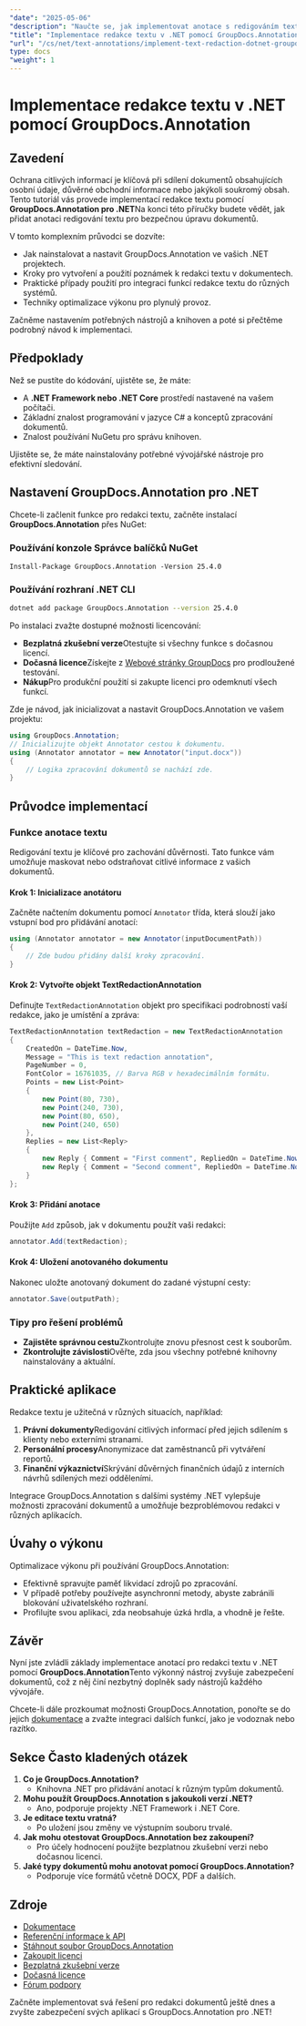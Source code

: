 ```yaml
---
"date": "2025-05-06"
"description": "Naučte se, jak implementovat anotace s redigováním textu v aplikacích .NET pomocí GroupDocs.Annotation. Snadno zabezpečte citlivé informace."
"title": "Implementace redakce textu v .NET pomocí GroupDocs.Annotation – kompletní průvodce"
"url": "/cs/net/text-annotations/implement-text-redaction-dotnet-groupdocs-annotation/"
type: docs
"weight": 1
---
```


# Implementace redakce textu v .NET pomocí GroupDocs.Annotation

## Zavedení

Ochrana citlivých informací je klíčová při sdílení dokumentů obsahujících osobní údaje, důvěrné obchodní informace nebo jakýkoli soukromý obsah. Tento tutoriál vás provede implementací redakce textu pomocí **GroupDocs.Annotation pro .NET**Na konci této příručky budete vědět, jak přidat anotaci redigování textu pro bezpečnou úpravu dokumentů.

V tomto komplexním průvodci se dozvíte:
- Jak nainstalovat a nastavit GroupDocs.Annotation ve vašich .NET projektech.
- Kroky pro vytvoření a použití poznámek k redakci textu v dokumentech.
- Praktické případy použití pro integraci funkcí redakce textu do různých systémů.
- Techniky optimalizace výkonu pro plynulý provoz.

Začněme nastavením potřebných nástrojů a knihoven a poté si přečtěme podrobný návod k implementaci.

## Předpoklady

Než se pustíte do kódování, ujistěte se, že máte:
- A **.NET Framework nebo .NET Core** prostředí nastavené na vašem počítači.
- Základní znalost programování v jazyce C# a konceptů zpracování dokumentů.
- Znalost používání NuGetu pro správu knihoven.

Ujistěte se, že máte nainstalovány potřebné vývojářské nástroje pro efektivní sledování.

## Nastavení GroupDocs.Annotation pro .NET

Chcete-li začlenit funkce pro redakci textu, začněte instalací **GroupDocs.Annotation** přes NuGet:

### Používání konzole Správce balíčků NuGet
```shell
Install-Package GroupDocs.Annotation -Version 25.4.0
```

### Používání rozhraní .NET CLI
```bash
dotnet add package GroupDocs.Annotation --version 25.4.0
```

Po instalaci zvažte dostupné možnosti licencování: 
- **Bezplatná zkušební verze**Otestujte si všechny funkce s dočasnou licencí.
- **Dočasná licence**Získejte z [Webové stránky GroupDocs](https://purchase.groupdocs.com/temporary-license/) pro prodloužené testování.
- **Nákup**Pro produkční použití si zakupte licenci pro odemknutí všech funkcí.

Zde je návod, jak inicializovat a nastavit GroupDocs.Annotation ve vašem projektu:
```csharp
using GroupDocs.Annotation;
// Inicializujte objekt Annotator cestou k dokumentu.
using (Annotator annotator = new Annotator("input.docx"))
{
    // Logika zpracování dokumentů se nachází zde.
}
```

## Průvodce implementací

### Funkce anotace textu

Redigování textu je klíčové pro zachování důvěrnosti. Tato funkce vám umožňuje maskovat nebo odstraňovat citlivé informace z vašich dokumentů.

#### Krok 1: Inicializace anotátoru
Začněte načtením dokumentu pomocí `Annotator` třída, která slouží jako vstupní bod pro přidávání anotací:
```csharp
using (Annotator annotator = new Annotator(inputDocumentPath))
{
    // Zde budou přidány další kroky zpracování.
}
```

#### Krok 2: Vytvořte objekt TextRedactionAnnotation
Definujte `TextRedactionAnnotation` objekt pro specifikaci podrobností vaší redakce, jako je umístění a zpráva:
```csharp
TextRedactionAnnotation textRedaction = new TextRedactionAnnotation
{
    CreatedOn = DateTime.Now,
    Message = "This is text redaction annotation",
    PageNumber = 0,
    FontColor = 16761035, // Barva RGB v hexadecimálním formátu.
    Points = new List<Point>
    {
        new Point(80, 730),
        new Point(240, 730),
        new Point(80, 650),
        new Point(240, 650)
    },
    Replies = new List<Reply>
    {
        new Reply { Comment = "First comment", RepliedOn = DateTime.Now },
        new Reply { Comment = "Second comment", RepliedOn = DateTime.Now }
    }
};
```

#### Krok 3: Přidání anotace
Použijte `Add` způsob, jak v dokumentu použít vaši redakci:
```csharp
annotator.Add(textRedaction);
```

#### Krok 4: Uložení anotovaného dokumentu
Nakonec uložte anotovaný dokument do zadané výstupní cesty:
```csharp
annotator.Save(outputPath);
```

### Tipy pro řešení problémů
- **Zajistěte správnou cestu**Zkontrolujte znovu přesnost cest k souborům.
- **Zkontrolujte závislosti**Ověřte, zda jsou všechny potřebné knihovny nainstalovány a aktuální.

## Praktické aplikace

Redakce textu je užitečná v různých situacích, například:
1. **Právní dokumenty**Redigování citlivých informací před jejich sdílením s klienty nebo externími stranami.
2. **Personální procesy**Anonymizace dat zaměstnanců při vytváření reportů.
3. **Finanční výkaznictví**Skrývání důvěrných finančních údajů z interních návrhů sdílených mezi odděleními.

Integrace GroupDocs.Annotation s dalšími systémy .NET vylepšuje možnosti zpracování dokumentů a umožňuje bezproblémovou redakci v různých aplikacích.

## Úvahy o výkonu

Optimalizace výkonu při používání GroupDocs.Annotation:
- Efektivně spravujte paměť likvidací zdrojů po zpracování.
- V případě potřeby používejte asynchronní metody, abyste zabránili blokování uživatelského rozhraní.
- Profilujte svou aplikaci, zda neobsahuje úzká hrdla, a vhodně je řešte.

## Závěr

Nyní jste zvládli základy implementace anotací pro redakci textu v .NET pomocí **GroupDocs.Annotation**Tento výkonný nástroj zvyšuje zabezpečení dokumentů, což z něj činí nezbytný doplněk sady nástrojů každého vývojáře. 

Chcete-li dále prozkoumat možnosti GroupDocs.Annotation, ponořte se do jejich [dokumentace](https://docs.groupdocs.com/annotation/net/) a zvažte integraci dalších funkcí, jako je vodoznak nebo razítko.

## Sekce Často kladených otázek

1. **Co je GroupDocs.Annotation?**
   - Knihovna .NET pro přidávání anotací k různým typům dokumentů.
2. **Mohu použít GroupDocs.Annotation s jakoukoli verzí .NET?**
   - Ano, podporuje projekty .NET Framework i .NET Core.
3. **Je editace textu vratná?**
   - Po uložení jsou změny ve výstupním souboru trvalé.
4. **Jak mohu otestovat GroupDocs.Annotation bez zakoupení?**
   - Pro účely hodnocení použijte bezplatnou zkušební verzi nebo dočasnou licenci.
5. **Jaké typy dokumentů mohu anotovat pomocí GroupDocs.Annotation?**
   - Podporuje více formátů včetně DOCX, PDF a dalších.

## Zdroje
- [Dokumentace](https://docs.groupdocs.com/annotation/net/)
- [Referenční informace k API](https://reference.groupdocs.com/annotation/net/)
- [Stáhnout soubor GroupDocs.Annotation](https://releases.groupdocs.com/annotation/net/)
- [Zakoupit licenci](https://purchase.groupdocs.com/buy)
- [Bezplatná zkušební verze](https://releases.groupdocs.com/annotation/net/)
- [Dočasná licence](https://purchase.groupdocs.com/temporary-license/)
- [Fórum podpory](https://forum.groupdocs.com/c/annotation/)

Začněte implementovat svá řešení pro redakci dokumentů ještě dnes a zvyšte zabezpečení svých aplikací s GroupDocs.Annotation pro .NET!